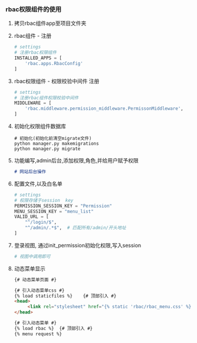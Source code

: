 ### rbac权限组件的使用
 1. 拷贝rbac组件app至项目文件夹

2. rbac组件 - 注册

   ```python
   # settings
   # 注册rbac权限组件
   INSTALLED_APPS = [
       'rbac.apps.RbacConfig'
   ]
   ```

3. rbac权限组件 -  权限校验中间件  注册

   ```python
   # settings
   # 注册rbac组件权限校验中间件
   MIDDLEWARE = [
       'rbac.middleware.permission_middleware.PermissonMiddleware',
   ]
   ```

4. 初始化权限组件数据库

   ```shell
   # 初始化(初始化前清空migrate文件)
   python manager.py makemigrations
   python manager.py migrate
   ```

5. 功能编写,admin后台,添加权限,角色,并给用户赋予权限

   ```markdown
   # 网站后台操作
   ```

6. 配置文件,以及白名单

   ```python
   # settings
   # 权限存储于session  key
   PERMISSION_SESSION_KEY = "Permission"
   MENU_SESSION_KEY = "menu_list"
   VALID_URL = [
       "^/login/$",
       "^/admin/.*$",  # 匹配所有/admin/开头地址
   ]
   ```

7. 登录视图, 通过init_permission初始化权限,写入session

   ```Python
   # 视图中调用即可
   ```

   

8. 动态菜单显示

   ```html
   {# 动态菜单页面 #}
   
   {# 引入动态菜单css #}
   {% load staticfiles %}    {# 顶部引入 #}
   <head>
       	<link rel="stylesheet" href="{% static 'rbac/rbac_menu.css' %} "/>
   </head>
   
   {# 引入动态菜单 #}
   {% load rbac %}  {# 顶部引入 #}
   {% menu request %}
   ```